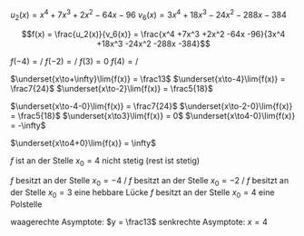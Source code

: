 $u_2(x) = x^4 +7x^3 +2x^2 -64x -96$
$v_6(x) = 3x^4 +18x^3 -24x^2 -288x -384$

$$f(x) = \frac{u_2(x)}{v_6(x)} = \frac{x^4 +7x^3 +2x^2 -64x -96}{3x^4 +18x^3 -24x^2 -288x -384}$$

$f(-4) = /$
$f(-2) = /$
$f(3) = 0$
$f(4) = /$

$\underset{x\to+\infty}\lim{f(x)} = \frac13$
$\underset{x\to-4}\lim{f(x)} = \frac7{24}$
$\underset{x\to-2}\lim{f(x)} = \frac5{18}$

$\underset{x\to-4-0}\lim{f(x)} = \frac7{24}$
$\underset{x\to-2-0}\lim{f(x)} = \frac5{18}$
$\underset{x\to3}\lim{f(x)} = 0$
$\underset{x\to4-0}\lim{f(x)} = -\infty$

$\underset{x\to4+0}\lim{f(x)} = \infty$

$f$ ist an der Stelle $x_0 = 4$ nicht stetig
(rest ist stetig)

$f$ besitzt an der Stelle $x_0 = -4$ /
$f$ besitzt an der Stelle $x_0 = -2$ /
$f$ besitzt an der Stelle $x_0 = 3$ eine hebbare Lücke
$f$ besitzt an der Stelle $x_0 = 4$ eine Polstelle

waagerechte Asymptote: $y = \frac13$
senkrechte Asymptote: $x = 4$
